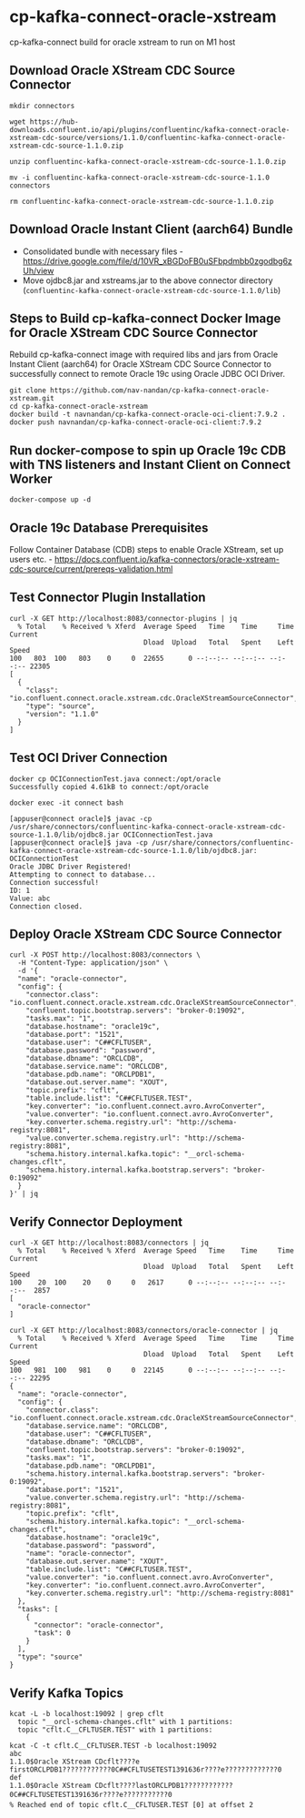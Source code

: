 # cp-kafka-connect-oracle-xstream
cp-kafka-connect build for oracle xstream to run on M1 host

## Download Oracle XStream CDC Source Connector
```
mkdir connectors

wget https://hub-downloads.confluent.io/api/plugins/confluentinc/kafka-connect-oracle-xstream-cdc-source/versions/1.1.0/confluentinc-kafka-connect-oracle-xstream-cdc-source-1.1.0.zip

unzip confluentinc-kafka-connect-oracle-xstream-cdc-source-1.1.0.zip

mv -i confluentinc-kafka-connect-oracle-xstream-cdc-source-1.1.0 connectors

rm confluentinc-kafka-connect-oracle-xstream-cdc-source-1.1.0.zip
```

## Download Oracle Instant Client (aarch64) Bundle
- Consolidated bundle with necessary files - https://drive.google.com/file/d/10VR_xBGDoFB0uSFbpdmbb0zgodbg6zUh/view
- Move ojdbc8.jar and xstreams.jar to the above connector directory (```confluentinc-kafka-connect-oracle-xstream-cdc-source-1.1.0/lib```)

## Steps to Build cp-kafka-connect Docker Image for Oracle XStream CDC Source Connector
Rebuild cp-kafka-connect image with required libs and jars from Oracle Instant Client (aarch64) for Oracle XStream CDC Source Connector to successfully connect to remote Oracle 19c using Oracle JDBC OCI Driver.

```
git clone https://github.com/nav-nandan/cp-kafka-connect-oracle-xstream.git
cd cp-kafka-connect-oracle-xstream
docker build -t navnandan/cp-kafka-connect-oracle-oci-client:7.9.2 .
docker push navnandan/cp-kafka-connect-oracle-oci-client:7.9.2
```

## Run docker-compose to spin up Oracle 19c CDB with TNS listeners and Instant Client on Connect Worker

```
docker-compose up -d
```

## Oracle 19c Database Prerequisites
Follow Container Database (CDB) steps to enable Oracle XStream, set up users etc. - https://docs.confluent.io/kafka-connectors/oracle-xstream-cdc-source/current/prereqs-validation.html

## Test Connector Plugin Installation

```
curl -X GET http://localhost:8083/connector-plugins | jq
  % Total    % Received % Xferd  Average Speed   Time    Time     Time  Current
                                 Dload  Upload   Total   Spent    Left  Speed
100   803  100   803    0     0  22655      0 --:--:-- --:--:-- --:--:-- 22305
[
  {
    "class": "io.confluent.connect.oracle.xstream.cdc.OracleXStreamSourceConnector",
    "type": "source",
    "version": "1.1.0"
  }
]
```

## Test OCI Driver Connection

```
docker cp OCIConnectionTest.java connect:/opt/oracle
Successfully copied 4.61kB to connect:/opt/oracle

docker exec -it connect bash

[appuser@connect oracle]$ javac -cp /usr/share/connectors/confluentinc-kafka-connect-oracle-xstream-cdc-source-1.1.0/lib/ojdbc8.jar OCIConnectionTest.java
[appuser@connect oracle]$ java -cp /usr/share/connectors/confluentinc-kafka-connect-oracle-xstream-cdc-source-1.1.0/lib/ojdbc8.jar: OCIConnectionTest
Oracle JDBC Driver Registered!
Attempting to connect to database...
Connection successful!
ID: 1
Value: abc
Connection closed.
```

## Deploy Oracle XStream CDC Source Connector

```
curl -X POST http://localhost:8083/connectors \
  -H "Content-Type: application/json" \
  -d '{
  "name": "oracle-connector",
  "config": {
    "connector.class": "io.confluent.connect.oracle.xstream.cdc.OracleXStreamSourceConnector",
    "confluent.topic.bootstrap.servers": "broker-0:19092",
    "tasks.max": "1",
    "database.hostname": "oracle19c",
    "database.port": "1521",
    "database.user": "C##CFLTUSER",
    "database.password": "password",
    "database.dbname": "ORCLCDB",
    "database.service.name": "ORCLCDB",
    "database.pdb.name": "ORCLPDB1",
    "database.out.server.name": "XOUT",
    "topic.prefix": "cflt",
    "table.include.list": "C##CFLTUSER.TEST",
    "key.converter": "io.confluent.connect.avro.AvroConverter",
    "value.converter": "io.confluent.connect.avro.AvroConverter",
    "key.converter.schema.registry.url": "http://schema-registry:8081",
    "value.converter.schema.registry.url": "http://schema-registry:8081",
    "schema.history.internal.kafka.topic": "__orcl-schema-changes.cflt",
    "schema.history.internal.kafka.bootstrap.servers": "broker-0:19092"
  }
}' | jq
```

## Verify Connector Deployment

```
curl -X GET http://localhost:8083/connectors | jq
  % Total    % Received % Xferd  Average Speed   Time    Time     Time  Current
                                 Dload  Upload   Total   Spent    Left  Speed
100    20  100    20    0     0   2617      0 --:--:-- --:--:-- --:--:--  2857
[
  "oracle-connector"
]

curl -X GET http://localhost:8083/connectors/oracle-connector | jq
  % Total    % Received % Xferd  Average Speed   Time    Time     Time  Current
                                 Dload  Upload   Total   Spent    Left  Speed
100   981  100   981    0     0  22145      0 --:--:-- --:--:-- --:--:-- 22295
{
  "name": "oracle-connector",
  "config": {
    "connector.class": "io.confluent.connect.oracle.xstream.cdc.OracleXStreamSourceConnector",
    "database.service.name": "ORCLCDB",
    "database.user": "C##CFLTUSER",
    "database.dbname": "ORCLCDB",
    "confluent.topic.bootstrap.servers": "broker-0:19092",
    "tasks.max": "1",
    "database.pdb.name": "ORCLPDB1",
    "schema.history.internal.kafka.bootstrap.servers": "broker-0:19092",
    "database.port": "1521",
    "value.converter.schema.registry.url": "http://schema-registry:8081",
    "topic.prefix": "cflt",
    "schema.history.internal.kafka.topic": "__orcl-schema-changes.cflt",
    "database.hostname": "oracle19c",
    "database.password": "password",
    "name": "oracle-connector",
    "database.out.server.name": "XOUT",
    "table.include.list": "C##CFLTUSER.TEST",
    "value.converter": "io.confluent.connect.avro.AvroConverter",
    "key.converter": "io.confluent.connect.avro.AvroConverter",
    "key.converter.schema.registry.url": "http://schema-registry:8081"
  },
  "tasks": [
    {
      "connector": "oracle-connector",
      "task": 0
    }
  ],
  "type": "source"
}
```

## Verify Kafka Topics

```
kcat -L -b localhost:19092 | grep cflt
  topic "__orcl-schema-changes.cflt" with 1 partitions:
  topic "cflt.C__CFLTUSER.TEST" with 1 partitions:

kcat -C -t cflt.C__CFLTUSER.TEST -b localhost:19092                         
abc
1.1.0$Oracle XStream CDcflt????e
firstORCLPDB1????????????0C##CFLTUSETEST1391636r????e?????????????0
def
1.1.0$Oracle XStream CDcflt????lastORCLPDB1????????????0C##CFLTUSETEST1391636r????e???????????0
% Reached end of topic cflt.C__CFLTUSER.TEST [0] at offset 2
```
